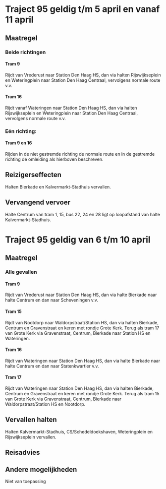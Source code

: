 # Traject 95 geldig t/m 5 april en vanaf 11 april
## Maatregel
### Beide richtingen

#### Tram 9 
Rijdt van Vrederust naar Station Den Haag HS, dan via halten Rijswijkseplein en Weteringplein naar Station Den Haag Centraal, vervolgens normale route v.v.

#### Tram 16
Rijdt vanaf Wateringen naar Station Den Haag HS, dan via halten Rijswijkseplein en Weteringplein naar Station Den Haag Centraal, vervolgens normale route v.v.

### Eén richting:

#### Tram 9 en 16
Rijden in de niet gestremde richting de normale route en in de gestremde richting de omleiding als hierboven beschreven.

## Reizigerseffecten
Halten Bierkade en Kalvermarkt-Stadhuis vervallen.

## Vervangend vervoer
Halte Centrum van tram 1, 15, bus 22, 24 en 28 ligt op loopafstand van halte Kalvermarkt-Stadhuis.

# Traject 95 geldig van 6 t/m 10 april 
## Maatregel
### Alle gevallen

#### Tram 9
Rijdt van Vrederust naar Station Den Haag HS, dan via halte Bierkade naar halte Centrum en dan naar Scheveningen v.v. 

#### Tram 15
Rijdt van Nootdorp naar Waldorpstraat/Station HS, dan via halten Bierkade, Centrum en Gravenstraat en keren met rondje Grote Kerk. Terug als tram 17 van Grote Kerk via Gravenstraat, Centrum, Bierkade naar Station HS en Wateringen. 

#### Tram 16
Rijdt van Wateringen naar Station Den Haag HS, dan via halte Bierkade naar halte Centrum en dan naar Statenkwartier v.v.

#### Tram 17
Rijdt van Wateringen naar Station Den Haag HS, dan via halten Bierkade, Centrum en Gravenstraat en keren met rondje Grote Kerk. Terug als tram 15 van Grote Kerk via Gravenstraat, Centrum, Bierkade naar Waldorpstraat/Station HS en Nootdorp. 

## Vervallen halten
Halten Kalvermarkt-Stadhuis, CS/Schedeldoekshaven, Weteringplein en Rijswijkseplein vervallen.

## Reisadvies

## Andere mogelijkheden
Niet van toepassing
